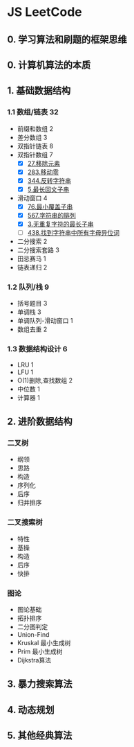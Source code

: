 # JS LeetCode

## 0. 学习算法和刷题的框架思维

## 0. 计算机算法的本质

## 1. 基础数据结构

### 1.1 数组/链表 32

- 前缀和数组 2
- 差分数组 3
- 双指针链表 8
- 双指针数组 7
  - [x] [27.移除元素](./27.%E7%A7%BB%E9%99%A4%E5%85%83%E7%B4%A0.js)
  - [x] [283.移动零](./283.%E7%A7%BB%E5%8A%A8%E9%9B%B6.js)
  - [x] [344.反转字符串](./344.%E5%8F%8D%E8%BD%AC%E5%AD%97%E7%AC%A6%E4%B8%B2.js)
  - [x] [5.最长回文子串](./5.%E6%9C%80%E9%95%BF%E5%9B%9E%E6%96%87%E5%AD%90%E4%B8%B2.js)
- 滑动窗口 4
  - [x] [76.最小覆盖子串](./76.%E6%9C%80%E5%B0%8F%E8%A6%86%E7%9B%96%E5%AD%90%E4%B8%B2.js)
  - [x] [567.字符串的排列](./567.%E5%AD%97%E7%AC%A6%E4%B8%B2%E7%9A%84%E6%8E%92%E5%88%97.js)
  - [x] [3.无重复字符的最长子串](./3.%E6%97%A0%E9%87%8D%E5%A4%8D%E5%AD%97%E7%AC%A6%E7%9A%84%E6%9C%80%E9%95%BF%E5%AD%90%E4%B8%B2.js)
  - [ ] [438.找到字符串中所有字母异位词](./438.%E6%89%BE%E5%88%B0%E5%AD%97%E7%AC%A6%E4%B8%B2%E4%B8%AD%E6%89%80%E6%9C%89%E5%AD%97%E6%AF%8D%E5%BC%82%E4%BD%8D%E8%AF%8D.js)
- 二分搜索 2
- 二分搜索套路 3
- 田忌赛马 1
- 链表递归 2

### 1.2 队列/栈 9

- 括号题目 3
- 单调栈 3
- 单调队列-滑动窗口 1
- 数组去重 2

### 1.3 数据结构设计 6

- LRU 1
- LFU 1
- O(1)删除,查找数组 2
- 中位数 1
- 计算器 1

## 2. 进阶数据结构

### 二叉树

- 纲领
- 思路
- 构造
- 序列化
- 后序
- 归并排序

### 二叉搜索树

- 特性
- 基操
- 构造
- 后序
- 快排

### 图论

- 图论基础
- 拓扑排序
- 二分图判定
- Union-Find
- Kruskal 最小生成树
- Prim 最小生成树
- Dijkstra算法

## 3. 暴力搜索算法

## 4. 动态规划

## 5. 其他经典算法
